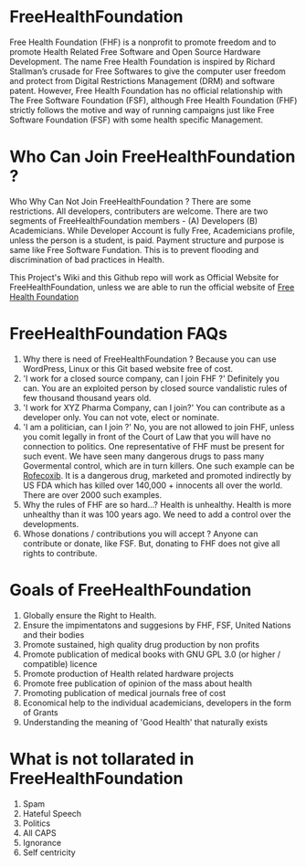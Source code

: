 FreeHealthFoundation
====================

Free Health Foundation (FHF) is a nonprofit to promote freedom and to promote Health Related Free Software and Open Source Hardware Development. The name Free Health Foundation is inspired by Richard Stallman’s crusade for Free Softwares to give the computer user freedom and protect from Digital Restrictions Management (DRM) and software patent. However, Free Health Foundation has no official relationship with The Free Software Foundation (FSF), although Free Health Foundation (FHF) strictly follows the motive and way of running campaigns just like Free Software Foundation (FSF) with some health specific Management.


Who Can Join FreeHealthFoundation ?
===================================


Who Why Can Not Join FreeHealthFoundation ? There are some restrictions.
All developers, contributers are welcome. There are two segments of FreeHealthFoundation members - (A) Developers (B) Academicians. 
While Developer Account is fully Free, Academicians profile, unless the person is a student, is paid. Payment structure and purpose is same like Free Software Fundation. This is to prevent flooding and discrimination of bad practices in Health.

This Project's Wiki and this Github repo will work as Official Website for FreeHealthFoundation, unless we are able to run the official website of [Free Health Foundation](https://freehealthfoundation.org/)


FreeHealthFoundation FAQs
=========================

1. Why there is need of FreeHealthFoundation ? Because you can use WordPress, Linux or this Git based website free of cost.
2. 'I work for a closed source company, can I join FHF ?' Definitely you can. You are an exploited person by closed source vandalistic rules of few thousand thousand years old. 
3. 'I work for XYZ Pharma Company, can I join?' You can contribute as a developer only. You can not vote, elect or nominate.
4. 'I am a politician, can I join ?' No, you are not allowed to join FHF, unless you comit legally in front of the Court of Law that you will have no connection to politics. One representative of FHF must be present for such event. We have seen many dangerous drugs to pass many Govermental control, which are in turn killers. One such example can be [Rofecoxib](http://en.wikipedia.org/wiki/Rofecoxib). It is a dangerous drug, marketed and promoted indirectly by US FDA which has killed over 140,000 + innocents all over the world. There are over 2000 such examples.
5. Why the rules of FHF are so hard...? Health is unhealthy. Health is more unhealthy than it was 100 years ago. We need to add a control over the developments.
6. Whose donations / contributions you will accept ? Anyone can contribute or donate, like FSF. But, donating to FHF does not give all rights to contribute.

Goals of FreeHealthFoundation
=============================

1. Globally ensure the Right to Health.
2. Ensure the impimentatons and suggesions by FHF, FSF, United Nations and their bodies
3. Promote sustained, high quality drug production by non profits
4. Promote publication of medical books with GNU GPL 3.0 (or higher / compatible) licence
5. Promote production of Health related hardware projects
6. Promote free publication of opinion of the mass about health
7. Promoting publication of medical journals free of cost
8. Economical help to the individual academicians, developers in the form of Grants
9. Understanding the meaning of 'Good Health' that naturally exists

What is not tollarated in FreeHealthFoundation
==============================================

1. Spam
2. Hateful Speech
3. Politics
4. All CAPS
5. Ignorance
6. Self centricity






